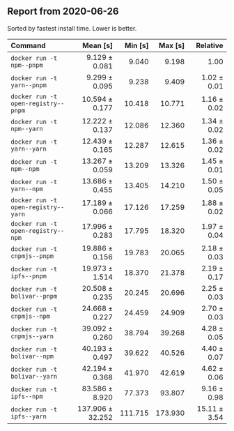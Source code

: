 ## Report from 2020-06-26

Sorted by fastest install time. Lower is better.


| Command | Mean [s] | Min [s] | Max [s] | Relative |
|:---|---:|---:|---:|---:|
| `docker run -t npm--pnpm` | 9.129 ± 0.081 | 9.040 | 9.198 | 1.00 |
| `docker run -t yarn--pnpm` | 9.299 ± 0.095 | 9.238 | 9.409 | 1.02 ± 0.01 |
| `docker run -t open-registry--pnpm` | 10.594 ± 0.177 | 10.418 | 10.771 | 1.16 ± 0.02 |
| `docker run -t npm--yarn` | 12.222 ± 0.137 | 12.086 | 12.360 | 1.34 ± 0.02 |
| `docker run -t yarn--yarn` | 12.439 ± 0.165 | 12.287 | 12.615 | 1.36 ± 0.02 |
| `docker run -t npm--npm` | 13.267 ± 0.059 | 13.209 | 13.326 | 1.45 ± 0.01 |
| `docker run -t yarn--npm` | 13.686 ± 0.455 | 13.405 | 14.210 | 1.50 ± 0.05 |
| `docker run -t open-registry--yarn` | 17.189 ± 0.066 | 17.126 | 17.259 | 1.88 ± 0.02 |
| `docker run -t open-registry--npm` | 17.996 ± 0.283 | 17.795 | 18.320 | 1.97 ± 0.04 |
| `docker run -t cnpmjs--pnpm` | 19.886 ± 0.156 | 19.783 | 20.065 | 2.18 ± 0.03 |
| `docker run -t ipfs--pnpm` | 19.973 ± 1.514 | 18.370 | 21.378 | 2.19 ± 0.17 |
| `docker run -t bolivar--pnpm` | 20.508 ± 0.235 | 20.245 | 20.696 | 2.25 ± 0.03 |
| `docker run -t cnpmjs--npm` | 24.668 ± 0.227 | 24.459 | 24.909 | 2.70 ± 0.03 |
| `docker run -t cnpmjs--yarn` | 39.092 ± 0.260 | 38.794 | 39.268 | 4.28 ± 0.05 |
| `docker run -t bolivar--npm` | 40.193 ± 0.497 | 39.622 | 40.526 | 4.40 ± 0.07 |
| `docker run -t bolivar--yarn` | 42.194 ± 0.368 | 41.970 | 42.619 | 4.62 ± 0.06 |
| `docker run -t ipfs--npm` | 83.586 ± 8.920 | 77.373 | 93.807 | 9.16 ± 0.98 |
| `docker run -t ipfs--yarn` | 137.906 ± 32.252 | 111.715 | 173.930 | 15.11 ± 3.54 |
